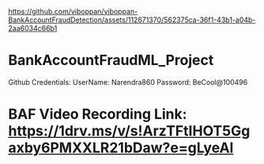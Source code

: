 https://github.com/viboppan/viboppan-BankAccountFraudDetection/assets/112671370/562375ca-36f1-43b1-a04b-2aa6034c66b1

# BankAccountFraudML_Project

Github Credentials:
   UserName: Narendra860
   Password: BeCool@100496
   
# BAF Video Recording Link: https://1drv.ms/v/s!ArzTFtIHOT5Ggaxby6PMXXLR21bDaw?e=gLyeAl
